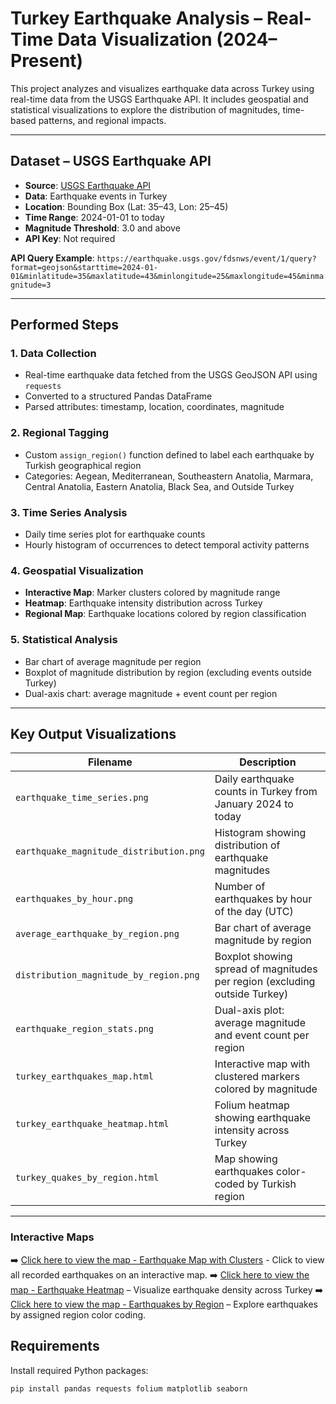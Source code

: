 # Turkey Earthquake Analysis – Real-Time Data Visualization (2024–Present)

This project analyzes and visualizes earthquake data across Turkey using real-time data from the USGS Earthquake API. It includes geospatial and statistical visualizations to explore the distribution of magnitudes, time-based patterns, and regional impacts.

---

## Dataset – USGS Earthquake API

* **Source**: [USGS Earthquake API](https://earthquake.usgs.gov/fdsnws/event/1/)
* **Data**: Earthquake events in Turkey
* **Location**: Bounding Box (Lat: 35–43, Lon: 25–45)
* **Time Range**: 2024-01-01 to today
* **Magnitude Threshold**: 3.0 and above
* **API Key**: Not required

**API Query Example**:
`https://earthquake.usgs.gov/fdsnws/event/1/query?format=geojson&starttime=2024-01-01&minlatitude=35&maxlatitude=43&minlongitude=25&maxlongitude=45&minmagnitude=3`

---

## Performed Steps

### 1. Data Collection

* Real-time earthquake data fetched from the USGS GeoJSON API using `requests`
* Converted to a structured Pandas DataFrame
* Parsed attributes: timestamp, location, coordinates, magnitude

### 2. Regional Tagging

* Custom `assign_region()` function defined to label each earthquake by Turkish geographical region
* Categories: Aegean, Mediterranean, Southeastern Anatolia, Marmara, Central Anatolia, Eastern Anatolia, Black Sea, and Outside Turkey

### 3. Time Series Analysis

* Daily time series plot for earthquake counts
* Hourly histogram of occurrences to detect temporal activity patterns

### 4. Geospatial Visualization

* **Interactive Map**: Marker clusters colored by magnitude range
* **Heatmap**: Earthquake intensity distribution across Turkey
* **Regional Map**: Earthquake locations colored by region classification

### 5. Statistical Analysis

* Bar chart of average magnitude per region
* Boxplot of magnitude distribution by region (excluding events outside Turkey)
* Dual-axis chart: average magnitude + event count per region

---

## Key Output Visualizations


| Filename                                | Description                                                                |
| --------------------------------------- | -------------------------------------------------------------------------- |
| `earthquake_time_series.png`            | Daily earthquake counts in Turkey from January 2024 to today               |
| `earthquake_magnitude_distribution.png` | Histogram showing distribution of earthquake magnitudes                    |
| `earthquakes_by_hour.png`               | Number of earthquakes by hour of the day (UTC)                             |
| `average_earthquake_by_region.png`      | Bar chart of average magnitude by region                                   |
| `distribution_magnitude_by_region.png`  | Boxplot showing spread of magnitudes per region (excluding outside Turkey) |
| `earthquake_region_stats.png`           | Dual-axis plot: average magnitude and event count per region               |
| `turkey_earthquakes_map.html`           | Interactive map with clustered markers colored by magnitude                |
| `turkey_earthquake_heatmap.html`        | Folium heatmap showing earthquake intensity across Turkey                  |
| `turkey_quakes_by_region.html`          | Map showing earthquakes color-coded by Turkish region                      |

---

### Interactive Maps

➡️ [Click here to view the map - Earthquake Map with Clusters](https://esingamze.github.io/learning-portfolio/Python/Turkey-Earthquake-Analysis-2024/turkey_earthquakes_map.html) - Click to view all recorded earthquakes on an interactive map.
➡️ [Click here to view the map - Earthquake Heatmap](https://esingamze.github.io/learning-portfolio/Python/Turkey-Earthquake-Analysis-2024/turkey_earthquake_heatmap.html) – Visualize earthquake density across Turkey
➡️ [Click here to view the map - Earthquakes by Region](https://esingamze.github.io/learning-portfolio/Python/Turkey-Earthquake-Analysis-2024/turkey_quakes_by_region.html) – Explore earthquakes by assigned region color coding.

## Requirements

Install required Python packages:

```bash
pip install pandas requests folium matplotlib seaborn
```


